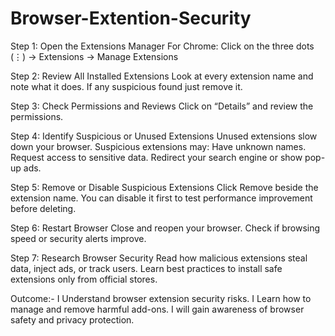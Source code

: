 # Browser-Extention-Security

Step 1: Open the Extensions Manager
For Chrome:
Click on the three dots (⋮) -> Extensions -> Manage Extensions

Step 2: Review All Installed Extensions
Look at every extension name and note what it does.
If any suspicious found just remove it.

Step 3: Check Permissions and Reviews
Click on “Details” and review the permissions.

Step 4: Identify Suspicious or Unused Extensions
Unused extensions slow down your browser.
Suspicious extensions may:
Have unknown names.
Request access to sensitive data.
Redirect your search engine or show pop-up ads.

Step 5: Remove or Disable Suspicious Extensions
Click Remove beside the extension name.
You can disable it first to test performance improvement before deleting.

Step 6: Restart Browser
Close and reopen your browser.
Check if browsing speed or security alerts improve.

Step 7: Research Browser Security
Read how malicious extensions steal data, inject ads, or track users.
Learn best practices to install safe extensions only from official stores.

Outcome:-
I Understand browser extension security risks.
I Learn how to manage and remove harmful add-ons.
I will gain awareness of browser safety and privacy protection.
